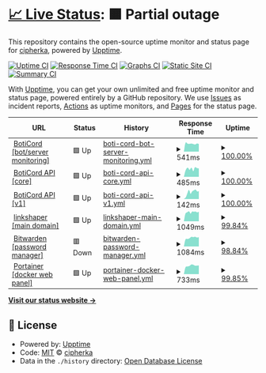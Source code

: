 # [📈 Live Status](https://uptime.sqdsh.top): <!--live status--> **🟧 Partial outage**

This repository contains the open-source uptime monitor and status page for [cipherka](https://sqdsh.top), powered by [Upptime](https://github.com/upptime/upptime).

[![Uptime CI](https://github.com/vlfz/uptime.sqdsh.top/workflows/Uptime%20CI/badge.svg)](https://github.com/vlfz/uptime.sqdsh.top/actions?query=workflow%3A%22Uptime+CI%22)
[![Response Time CI](https://github.com/vlfz/uptime.sqdsh.top/workflows/Response%20Time%20CI/badge.svg)](https://github.com/vlfz/uptime.sqdsh.top/actions?query=workflow%3A%22Response+Time+CI%22)
[![Graphs CI](https://github.com/vlfz/uptime.sqdsh.top/workflows/Graphs%20CI/badge.svg)](https://github.com/vlfz/uptime.sqdsh.top/actions?query=workflow%3A%22Graphs+CI%22)
[![Static Site CI](https://github.com/vlfz/uptime.sqdsh.top/workflows/Static%20Site%20CI/badge.svg)](https://github.com/vlfz/uptime.sqdsh.top/actions?query=workflow%3A%22Static+Site+CI%22)
[![Summary CI](https://github.com/vlfz/uptime.sqdsh.top/workflows/Summary%20CI/badge.svg)](https://github.com/vlfz/uptime.sqdsh.top/actions?query=workflow%3A%22Summary+CI%22)

With [Upptime](https://upptime.js.org), you can get your own unlimited and free uptime monitor and status page, powered entirely by a GitHub repository. We use [Issues](https://github.com/vlfz/uptime.sqdsh.top/issues) as incident reports, [Actions](https://github.com/vlfz/uptime.sqdsh.top/actions) as uptime monitors, and [Pages](https://uptime.sqdsh.top) for the status page.

<!--start: status pages-->
<!-- This summary is generated by Upptime (https://github.com/upptime/upptime) -->
<!-- Do not edit this manually, your changes will be overwritten -->
<!-- prettier-ignore -->
| URL | Status | History | Response Time | Uptime |
| --- | ------ | ------- | ------------- | ------ |
| <img alt="" src="https://favicons.githubusercontent.com/boticord.top" height="13"> [BotiCord [bot/server monitoring]](https://boticord.top) | 🟩 Up | [boti-cord-bot-server-monitoring.yml](https://github.com/cipherka/uptime.sqdsh.top/commits/HEAD/history/boti-cord-bot-server-monitoring.yml) | <details><summary><img alt="Response time graph" src="./graphs/boti-cord-bot-server-monitoring/response-time-week.png" height="20"> 541ms</summary><br><a href="https://uptime.sqdsh.top/history/boti-cord-bot-server-monitoring"><img alt="Response time 644" src="https://img.shields.io/endpoint?url=https%3A%2F%2Fraw.githubusercontent.com%2Fcipherka%2Fuptime.sqdsh.top%2FHEAD%2Fapi%2Fboti-cord-bot-server-monitoring%2Fresponse-time.json"></a><br><a href="https://uptime.sqdsh.top/history/boti-cord-bot-server-monitoring"><img alt="24-hour response time 545" src="https://img.shields.io/endpoint?url=https%3A%2F%2Fraw.githubusercontent.com%2Fcipherka%2Fuptime.sqdsh.top%2FHEAD%2Fapi%2Fboti-cord-bot-server-monitoring%2Fresponse-time-day.json"></a><br><a href="https://uptime.sqdsh.top/history/boti-cord-bot-server-monitoring"><img alt="7-day response time 541" src="https://img.shields.io/endpoint?url=https%3A%2F%2Fraw.githubusercontent.com%2Fcipherka%2Fuptime.sqdsh.top%2FHEAD%2Fapi%2Fboti-cord-bot-server-monitoring%2Fresponse-time-week.json"></a><br><a href="https://uptime.sqdsh.top/history/boti-cord-bot-server-monitoring"><img alt="30-day response time 503" src="https://img.shields.io/endpoint?url=https%3A%2F%2Fraw.githubusercontent.com%2Fcipherka%2Fuptime.sqdsh.top%2FHEAD%2Fapi%2Fboti-cord-bot-server-monitoring%2Fresponse-time-month.json"></a><br><a href="https://uptime.sqdsh.top/history/boti-cord-bot-server-monitoring"><img alt="1-year response time 644" src="https://img.shields.io/endpoint?url=https%3A%2F%2Fraw.githubusercontent.com%2Fcipherka%2Fuptime.sqdsh.top%2FHEAD%2Fapi%2Fboti-cord-bot-server-monitoring%2Fresponse-time-year.json"></a></details> | <details><summary><a href="https://uptime.sqdsh.top/history/boti-cord-bot-server-monitoring">100.00%</a></summary><a href="https://uptime.sqdsh.top/history/boti-cord-bot-server-monitoring"><img alt="All-time uptime 86.25%" src="https://img.shields.io/endpoint?url=https%3A%2F%2Fraw.githubusercontent.com%2Fcipherka%2Fuptime.sqdsh.top%2FHEAD%2Fapi%2Fboti-cord-bot-server-monitoring%2Fuptime.json"></a><br><a href="https://uptime.sqdsh.top/history/boti-cord-bot-server-monitoring"><img alt="24-hour uptime 100.00%" src="https://img.shields.io/endpoint?url=https%3A%2F%2Fraw.githubusercontent.com%2Fcipherka%2Fuptime.sqdsh.top%2FHEAD%2Fapi%2Fboti-cord-bot-server-monitoring%2Fuptime-day.json"></a><br><a href="https://uptime.sqdsh.top/history/boti-cord-bot-server-monitoring"><img alt="7-day uptime 100.00%" src="https://img.shields.io/endpoint?url=https%3A%2F%2Fraw.githubusercontent.com%2Fcipherka%2Fuptime.sqdsh.top%2FHEAD%2Fapi%2Fboti-cord-bot-server-monitoring%2Fuptime-week.json"></a><br><a href="https://uptime.sqdsh.top/history/boti-cord-bot-server-monitoring"><img alt="30-day uptime 91.19%" src="https://img.shields.io/endpoint?url=https%3A%2F%2Fraw.githubusercontent.com%2Fcipherka%2Fuptime.sqdsh.top%2FHEAD%2Fapi%2Fboti-cord-bot-server-monitoring%2Fuptime-month.json"></a><br><a href="https://uptime.sqdsh.top/history/boti-cord-bot-server-monitoring"><img alt="1-year uptime 86.25%" src="https://img.shields.io/endpoint?url=https%3A%2F%2Fraw.githubusercontent.com%2Fcipherka%2Fuptime.sqdsh.top%2FHEAD%2Fapi%2Fboti-cord-bot-server-monitoring%2Fuptime-year.json"></a></details>
| <img alt="" src="https://favicons.githubusercontent.com/api.boticord.top" height="13"> [BotiCord API [core]](https://api.boticord.top) | 🟩 Up | [boti-cord-api-core.yml](https://github.com/cipherka/uptime.sqdsh.top/commits/HEAD/history/boti-cord-api-core.yml) | <details><summary><img alt="Response time graph" src="./graphs/boti-cord-api-core/response-time-week.png" height="20"> 485ms</summary><br><a href="https://uptime.sqdsh.top/history/boti-cord-api-core"><img alt="Response time 702" src="https://img.shields.io/endpoint?url=https%3A%2F%2Fraw.githubusercontent.com%2Fcipherka%2Fuptime.sqdsh.top%2FHEAD%2Fapi%2Fboti-cord-api-core%2Fresponse-time.json"></a><br><a href="https://uptime.sqdsh.top/history/boti-cord-api-core"><img alt="24-hour response time 490" src="https://img.shields.io/endpoint?url=https%3A%2F%2Fraw.githubusercontent.com%2Fcipherka%2Fuptime.sqdsh.top%2FHEAD%2Fapi%2Fboti-cord-api-core%2Fresponse-time-day.json"></a><br><a href="https://uptime.sqdsh.top/history/boti-cord-api-core"><img alt="7-day response time 485" src="https://img.shields.io/endpoint?url=https%3A%2F%2Fraw.githubusercontent.com%2Fcipherka%2Fuptime.sqdsh.top%2FHEAD%2Fapi%2Fboti-cord-api-core%2Fresponse-time-week.json"></a><br><a href="https://uptime.sqdsh.top/history/boti-cord-api-core"><img alt="30-day response time 479" src="https://img.shields.io/endpoint?url=https%3A%2F%2Fraw.githubusercontent.com%2Fcipherka%2Fuptime.sqdsh.top%2FHEAD%2Fapi%2Fboti-cord-api-core%2Fresponse-time-month.json"></a><br><a href="https://uptime.sqdsh.top/history/boti-cord-api-core"><img alt="1-year response time 702" src="https://img.shields.io/endpoint?url=https%3A%2F%2Fraw.githubusercontent.com%2Fcipherka%2Fuptime.sqdsh.top%2FHEAD%2Fapi%2Fboti-cord-api-core%2Fresponse-time-year.json"></a></details> | <details><summary><a href="https://uptime.sqdsh.top/history/boti-cord-api-core">100.00%</a></summary><a href="https://uptime.sqdsh.top/history/boti-cord-api-core"><img alt="All-time uptime 99.49%" src="https://img.shields.io/endpoint?url=https%3A%2F%2Fraw.githubusercontent.com%2Fcipherka%2Fuptime.sqdsh.top%2FHEAD%2Fapi%2Fboti-cord-api-core%2Fuptime.json"></a><br><a href="https://uptime.sqdsh.top/history/boti-cord-api-core"><img alt="24-hour uptime 100.00%" src="https://img.shields.io/endpoint?url=https%3A%2F%2Fraw.githubusercontent.com%2Fcipherka%2Fuptime.sqdsh.top%2FHEAD%2Fapi%2Fboti-cord-api-core%2Fuptime-day.json"></a><br><a href="https://uptime.sqdsh.top/history/boti-cord-api-core"><img alt="7-day uptime 100.00%" src="https://img.shields.io/endpoint?url=https%3A%2F%2Fraw.githubusercontent.com%2Fcipherka%2Fuptime.sqdsh.top%2FHEAD%2Fapi%2Fboti-cord-api-core%2Fuptime-week.json"></a><br><a href="https://uptime.sqdsh.top/history/boti-cord-api-core"><img alt="30-day uptime 99.74%" src="https://img.shields.io/endpoint?url=https%3A%2F%2Fraw.githubusercontent.com%2Fcipherka%2Fuptime.sqdsh.top%2FHEAD%2Fapi%2Fboti-cord-api-core%2Fuptime-month.json"></a><br><a href="https://uptime.sqdsh.top/history/boti-cord-api-core"><img alt="1-year uptime 99.49%" src="https://img.shields.io/endpoint?url=https%3A%2F%2Fraw.githubusercontent.com%2Fcipherka%2Fuptime.sqdsh.top%2FHEAD%2Fapi%2Fboti-cord-api-core%2Fuptime-year.json"></a></details>
| <img alt="" src="https://favicons.githubusercontent.com/api.boticord.top" height="13"> [BotiCord API [v1]](https://api.boticord.top/v1) | 🟩 Up | [boti-cord-api-v1.yml](https://github.com/cipherka/uptime.sqdsh.top/commits/HEAD/history/boti-cord-api-v1.yml) | <details><summary><img alt="Response time graph" src="./graphs/boti-cord-api-v1/response-time-week.png" height="20"> 142ms</summary><br><a href="https://uptime.sqdsh.top/history/boti-cord-api-v1"><img alt="Response time 269" src="https://img.shields.io/endpoint?url=https%3A%2F%2Fraw.githubusercontent.com%2Fcipherka%2Fuptime.sqdsh.top%2FHEAD%2Fapi%2Fboti-cord-api-v1%2Fresponse-time.json"></a><br><a href="https://uptime.sqdsh.top/history/boti-cord-api-v1"><img alt="24-hour response time 156" src="https://img.shields.io/endpoint?url=https%3A%2F%2Fraw.githubusercontent.com%2Fcipherka%2Fuptime.sqdsh.top%2FHEAD%2Fapi%2Fboti-cord-api-v1%2Fresponse-time-day.json"></a><br><a href="https://uptime.sqdsh.top/history/boti-cord-api-v1"><img alt="7-day response time 142" src="https://img.shields.io/endpoint?url=https%3A%2F%2Fraw.githubusercontent.com%2Fcipherka%2Fuptime.sqdsh.top%2FHEAD%2Fapi%2Fboti-cord-api-v1%2Fresponse-time-week.json"></a><br><a href="https://uptime.sqdsh.top/history/boti-cord-api-v1"><img alt="30-day response time 121" src="https://img.shields.io/endpoint?url=https%3A%2F%2Fraw.githubusercontent.com%2Fcipherka%2Fuptime.sqdsh.top%2FHEAD%2Fapi%2Fboti-cord-api-v1%2Fresponse-time-month.json"></a><br><a href="https://uptime.sqdsh.top/history/boti-cord-api-v1"><img alt="1-year response time 269" src="https://img.shields.io/endpoint?url=https%3A%2F%2Fraw.githubusercontent.com%2Fcipherka%2Fuptime.sqdsh.top%2FHEAD%2Fapi%2Fboti-cord-api-v1%2Fresponse-time-year.json"></a></details> | <details><summary><a href="https://uptime.sqdsh.top/history/boti-cord-api-v1">100.00%</a></summary><a href="https://uptime.sqdsh.top/history/boti-cord-api-v1"><img alt="All-time uptime 96.11%" src="https://img.shields.io/endpoint?url=https%3A%2F%2Fraw.githubusercontent.com%2Fcipherka%2Fuptime.sqdsh.top%2FHEAD%2Fapi%2Fboti-cord-api-v1%2Fuptime.json"></a><br><a href="https://uptime.sqdsh.top/history/boti-cord-api-v1"><img alt="24-hour uptime 100.00%" src="https://img.shields.io/endpoint?url=https%3A%2F%2Fraw.githubusercontent.com%2Fcipherka%2Fuptime.sqdsh.top%2FHEAD%2Fapi%2Fboti-cord-api-v1%2Fuptime-day.json"></a><br><a href="https://uptime.sqdsh.top/history/boti-cord-api-v1"><img alt="7-day uptime 100.00%" src="https://img.shields.io/endpoint?url=https%3A%2F%2Fraw.githubusercontent.com%2Fcipherka%2Fuptime.sqdsh.top%2FHEAD%2Fapi%2Fboti-cord-api-v1%2Fuptime-week.json"></a><br><a href="https://uptime.sqdsh.top/history/boti-cord-api-v1"><img alt="30-day uptime 99.74%" src="https://img.shields.io/endpoint?url=https%3A%2F%2Fraw.githubusercontent.com%2Fcipherka%2Fuptime.sqdsh.top%2FHEAD%2Fapi%2Fboti-cord-api-v1%2Fuptime-month.json"></a><br><a href="https://uptime.sqdsh.top/history/boti-cord-api-v1"><img alt="1-year uptime 96.11%" src="https://img.shields.io/endpoint?url=https%3A%2F%2Fraw.githubusercontent.com%2Fcipherka%2Fuptime.sqdsh.top%2FHEAD%2Fapi%2Fboti-cord-api-v1%2Fuptime-year.json"></a></details>
| <img alt="" src="https://favicons.githubusercontent.com/sqdsh.top" height="13"> [linkshaper [main domain]](https://sqdsh.top) | 🟩 Up | [linkshaper-main-domain.yml](https://github.com/cipherka/uptime.sqdsh.top/commits/HEAD/history/linkshaper-main-domain.yml) | <details><summary><img alt="Response time graph" src="./graphs/linkshaper-main-domain/response-time-week.png" height="20"> 1049ms</summary><br><a href="https://uptime.sqdsh.top/history/linkshaper-main-domain"><img alt="Response time 905" src="https://img.shields.io/endpoint?url=https%3A%2F%2Fraw.githubusercontent.com%2Fcipherka%2Fuptime.sqdsh.top%2FHEAD%2Fapi%2Flinkshaper-main-domain%2Fresponse-time.json"></a><br><a href="https://uptime.sqdsh.top/history/linkshaper-main-domain"><img alt="24-hour response time 1675" src="https://img.shields.io/endpoint?url=https%3A%2F%2Fraw.githubusercontent.com%2Fcipherka%2Fuptime.sqdsh.top%2FHEAD%2Fapi%2Flinkshaper-main-domain%2Fresponse-time-day.json"></a><br><a href="https://uptime.sqdsh.top/history/linkshaper-main-domain"><img alt="7-day response time 1049" src="https://img.shields.io/endpoint?url=https%3A%2F%2Fraw.githubusercontent.com%2Fcipherka%2Fuptime.sqdsh.top%2FHEAD%2Fapi%2Flinkshaper-main-domain%2Fresponse-time-week.json"></a><br><a href="https://uptime.sqdsh.top/history/linkshaper-main-domain"><img alt="30-day response time 762" src="https://img.shields.io/endpoint?url=https%3A%2F%2Fraw.githubusercontent.com%2Fcipherka%2Fuptime.sqdsh.top%2FHEAD%2Fapi%2Flinkshaper-main-domain%2Fresponse-time-month.json"></a><br><a href="https://uptime.sqdsh.top/history/linkshaper-main-domain"><img alt="1-year response time 905" src="https://img.shields.io/endpoint?url=https%3A%2F%2Fraw.githubusercontent.com%2Fcipherka%2Fuptime.sqdsh.top%2FHEAD%2Fapi%2Flinkshaper-main-domain%2Fresponse-time-year.json"></a></details> | <details><summary><a href="https://uptime.sqdsh.top/history/linkshaper-main-domain">99.84%</a></summary><a href="https://uptime.sqdsh.top/history/linkshaper-main-domain"><img alt="All-time uptime 99.91%" src="https://img.shields.io/endpoint?url=https%3A%2F%2Fraw.githubusercontent.com%2Fcipherka%2Fuptime.sqdsh.top%2FHEAD%2Fapi%2Flinkshaper-main-domain%2Fuptime.json"></a><br><a href="https://uptime.sqdsh.top/history/linkshaper-main-domain"><img alt="24-hour uptime 98.90%" src="https://img.shields.io/endpoint?url=https%3A%2F%2Fraw.githubusercontent.com%2Fcipherka%2Fuptime.sqdsh.top%2FHEAD%2Fapi%2Flinkshaper-main-domain%2Fuptime-day.json"></a><br><a href="https://uptime.sqdsh.top/history/linkshaper-main-domain"><img alt="7-day uptime 99.84%" src="https://img.shields.io/endpoint?url=https%3A%2F%2Fraw.githubusercontent.com%2Fcipherka%2Fuptime.sqdsh.top%2FHEAD%2Fapi%2Flinkshaper-main-domain%2Fuptime-week.json"></a><br><a href="https://uptime.sqdsh.top/history/linkshaper-main-domain"><img alt="30-day uptime 99.82%" src="https://img.shields.io/endpoint?url=https%3A%2F%2Fraw.githubusercontent.com%2Fcipherka%2Fuptime.sqdsh.top%2FHEAD%2Fapi%2Flinkshaper-main-domain%2Fuptime-month.json"></a><br><a href="https://uptime.sqdsh.top/history/linkshaper-main-domain"><img alt="1-year uptime 99.91%" src="https://img.shields.io/endpoint?url=https%3A%2F%2Fraw.githubusercontent.com%2Fcipherka%2Fuptime.sqdsh.top%2FHEAD%2Fapi%2Flinkshaper-main-domain%2Fuptime-year.json"></a></details>
| <img alt="" src="https://favicons.githubusercontent.com/vault.sqdsh.top" height="13"> [Bitwarden [password manager]](https://vault.sqdsh.top) | 🟥 Down | [bitwarden-password-manager.yml](https://github.com/cipherka/uptime.sqdsh.top/commits/HEAD/history/bitwarden-password-manager.yml) | <details><summary><img alt="Response time graph" src="./graphs/bitwarden-password-manager/response-time-week.png" height="20"> 1084ms</summary><br><a href="https://uptime.sqdsh.top/history/bitwarden-password-manager"><img alt="Response time 727" src="https://img.shields.io/endpoint?url=https%3A%2F%2Fraw.githubusercontent.com%2Fcipherka%2Fuptime.sqdsh.top%2FHEAD%2Fapi%2Fbitwarden-password-manager%2Fresponse-time.json"></a><br><a href="https://uptime.sqdsh.top/history/bitwarden-password-manager"><img alt="24-hour response time 2127" src="https://img.shields.io/endpoint?url=https%3A%2F%2Fraw.githubusercontent.com%2Fcipherka%2Fuptime.sqdsh.top%2FHEAD%2Fapi%2Fbitwarden-password-manager%2Fresponse-time-day.json"></a><br><a href="https://uptime.sqdsh.top/history/bitwarden-password-manager"><img alt="7-day response time 1084" src="https://img.shields.io/endpoint?url=https%3A%2F%2Fraw.githubusercontent.com%2Fcipherka%2Fuptime.sqdsh.top%2FHEAD%2Fapi%2Fbitwarden-password-manager%2Fresponse-time-week.json"></a><br><a href="https://uptime.sqdsh.top/history/bitwarden-password-manager"><img alt="30-day response time 768" src="https://img.shields.io/endpoint?url=https%3A%2F%2Fraw.githubusercontent.com%2Fcipherka%2Fuptime.sqdsh.top%2FHEAD%2Fapi%2Fbitwarden-password-manager%2Fresponse-time-month.json"></a><br><a href="https://uptime.sqdsh.top/history/bitwarden-password-manager"><img alt="1-year response time 727" src="https://img.shields.io/endpoint?url=https%3A%2F%2Fraw.githubusercontent.com%2Fcipherka%2Fuptime.sqdsh.top%2FHEAD%2Fapi%2Fbitwarden-password-manager%2Fresponse-time-year.json"></a></details> | <details><summary><a href="https://uptime.sqdsh.top/history/bitwarden-password-manager">98.84%</a></summary><a href="https://uptime.sqdsh.top/history/bitwarden-password-manager"><img alt="All-time uptime 99.90%" src="https://img.shields.io/endpoint?url=https%3A%2F%2Fraw.githubusercontent.com%2Fcipherka%2Fuptime.sqdsh.top%2FHEAD%2Fapi%2Fbitwarden-password-manager%2Fuptime.json"></a><br><a href="https://uptime.sqdsh.top/history/bitwarden-password-manager"><img alt="24-hour uptime 91.89%" src="https://img.shields.io/endpoint?url=https%3A%2F%2Fraw.githubusercontent.com%2Fcipherka%2Fuptime.sqdsh.top%2FHEAD%2Fapi%2Fbitwarden-password-manager%2Fuptime-day.json"></a><br><a href="https://uptime.sqdsh.top/history/bitwarden-password-manager"><img alt="7-day uptime 98.84%" src="https://img.shields.io/endpoint?url=https%3A%2F%2Fraw.githubusercontent.com%2Fcipherka%2Fuptime.sqdsh.top%2FHEAD%2Fapi%2Fbitwarden-password-manager%2Fuptime-week.json"></a><br><a href="https://uptime.sqdsh.top/history/bitwarden-password-manager"><img alt="30-day uptime 99.59%" src="https://img.shields.io/endpoint?url=https%3A%2F%2Fraw.githubusercontent.com%2Fcipherka%2Fuptime.sqdsh.top%2FHEAD%2Fapi%2Fbitwarden-password-manager%2Fuptime-month.json"></a><br><a href="https://uptime.sqdsh.top/history/bitwarden-password-manager"><img alt="1-year uptime 99.90%" src="https://img.shields.io/endpoint?url=https%3A%2F%2Fraw.githubusercontent.com%2Fcipherka%2Fuptime.sqdsh.top%2FHEAD%2Fapi%2Fbitwarden-password-manager%2Fuptime-year.json"></a></details>
| <img alt="" src="https://favicons.githubusercontent.com/portainer.sqdsh.top" height="13"> [Portainer [docker web panel]](https://portainer.sqdsh.top) | 🟩 Up | [portainer-docker-web-panel.yml](https://github.com/cipherka/uptime.sqdsh.top/commits/HEAD/history/portainer-docker-web-panel.yml) | <details><summary><img alt="Response time graph" src="./graphs/portainer-docker-web-panel/response-time-week.png" height="20"> 733ms</summary><br><a href="https://uptime.sqdsh.top/history/portainer-docker-web-panel"><img alt="Response time 705" src="https://img.shields.io/endpoint?url=https%3A%2F%2Fraw.githubusercontent.com%2Fcipherka%2Fuptime.sqdsh.top%2FHEAD%2Fapi%2Fportainer-docker-web-panel%2Fresponse-time.json"></a><br><a href="https://uptime.sqdsh.top/history/portainer-docker-web-panel"><img alt="24-hour response time 789" src="https://img.shields.io/endpoint?url=https%3A%2F%2Fraw.githubusercontent.com%2Fcipherka%2Fuptime.sqdsh.top%2FHEAD%2Fapi%2Fportainer-docker-web-panel%2Fresponse-time-day.json"></a><br><a href="https://uptime.sqdsh.top/history/portainer-docker-web-panel"><img alt="7-day response time 733" src="https://img.shields.io/endpoint?url=https%3A%2F%2Fraw.githubusercontent.com%2Fcipherka%2Fuptime.sqdsh.top%2FHEAD%2Fapi%2Fportainer-docker-web-panel%2Fresponse-time-week.json"></a><br><a href="https://uptime.sqdsh.top/history/portainer-docker-web-panel"><img alt="30-day response time 668" src="https://img.shields.io/endpoint?url=https%3A%2F%2Fraw.githubusercontent.com%2Fcipherka%2Fuptime.sqdsh.top%2FHEAD%2Fapi%2Fportainer-docker-web-panel%2Fresponse-time-month.json"></a><br><a href="https://uptime.sqdsh.top/history/portainer-docker-web-panel"><img alt="1-year response time 705" src="https://img.shields.io/endpoint?url=https%3A%2F%2Fraw.githubusercontent.com%2Fcipherka%2Fuptime.sqdsh.top%2FHEAD%2Fapi%2Fportainer-docker-web-panel%2Fresponse-time-year.json"></a></details> | <details><summary><a href="https://uptime.sqdsh.top/history/portainer-docker-web-panel">99.85%</a></summary><a href="https://uptime.sqdsh.top/history/portainer-docker-web-panel"><img alt="All-time uptime 99.93%" src="https://img.shields.io/endpoint?url=https%3A%2F%2Fraw.githubusercontent.com%2Fcipherka%2Fuptime.sqdsh.top%2FHEAD%2Fapi%2Fportainer-docker-web-panel%2Fuptime.json"></a><br><a href="https://uptime.sqdsh.top/history/portainer-docker-web-panel"><img alt="24-hour uptime 98.92%" src="https://img.shields.io/endpoint?url=https%3A%2F%2Fraw.githubusercontent.com%2Fcipherka%2Fuptime.sqdsh.top%2FHEAD%2Fapi%2Fportainer-docker-web-panel%2Fuptime-day.json"></a><br><a href="https://uptime.sqdsh.top/history/portainer-docker-web-panel"><img alt="7-day uptime 99.85%" src="https://img.shields.io/endpoint?url=https%3A%2F%2Fraw.githubusercontent.com%2Fcipherka%2Fuptime.sqdsh.top%2FHEAD%2Fapi%2Fportainer-docker-web-panel%2Fuptime-week.json"></a><br><a href="https://uptime.sqdsh.top/history/portainer-docker-web-panel"><img alt="30-day uptime 99.82%" src="https://img.shields.io/endpoint?url=https%3A%2F%2Fraw.githubusercontent.com%2Fcipherka%2Fuptime.sqdsh.top%2FHEAD%2Fapi%2Fportainer-docker-web-panel%2Fuptime-month.json"></a><br><a href="https://uptime.sqdsh.top/history/portainer-docker-web-panel"><img alt="1-year uptime 99.93%" src="https://img.shields.io/endpoint?url=https%3A%2F%2Fraw.githubusercontent.com%2Fcipherka%2Fuptime.sqdsh.top%2FHEAD%2Fapi%2Fportainer-docker-web-panel%2Fuptime-year.json"></a></details>

<!--end: status pages-->

[**Visit our status website →**](https://uptime.sqdsh.top)

## 📄 License

- Powered by: [Upptime](https://github.com/upptime/upptime)
- Code: [MIT](./LICENSE) © [cipherka](https://sqdsh.top)
- Data in the `./history` directory: [Open Database License](https://opendatacommons.org/licenses/odbl/1-0/)

